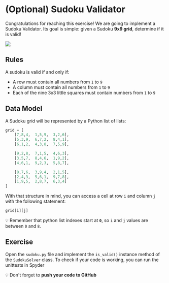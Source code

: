# (Optional) Sudoku Validator

Congratulations for reaching this exercise! We are going to implement a Sudoku Validator. Its goal is simple: given a Sudoku **9x9 grid**, determine if it is valid!

![](https://res.cloudinary.com/wagon/image/upload/v1562063093/sudoku_hrqfjc.gif)

## Rules

A sudoku is valid if and only if:

- A row must contain all numbers from `1` to `9`
- A column must contain all numbers from `1` to `9`
- Each of the nine 3x3 little squares must contain numbers from `1` to `9`

## Data Model

A Sudoku grid will be represented by a Python list of lists:

```python
grid = [
    [7,8,4,  1,5,9,  3,2,6],
    [5,3,9,  6,7,2,  8,4,1],
    [6,1,2,  4,3,8,  7,5,9],

    [9,2,8,  7,1,5,  4,6,3],
    [3,5,7,  8,4,6,  1,9,2],
    [4,6,1,  9,2,3,  5,8,7],

    [8,7,6,  3,9,4,  2,1,5],
    [2,4,3,  5,6,1,  9,7,8],
    [1,9,5,  2,8,7,  6,3,4]
]
```

With that structure in mind, you can access a cell at row `i` and column `j` with the following statement:

```python
grid[i][j]
```

💡 Remember that python list indexes start at **`0`**, so `i` and `j` values are between `0` and `8`.

## Exercise

Open the `sudoku.py` file and implement the `is_valid()` instance method of the `SudokuSolver` class. To check if your code is working, you can run the unittests in Spyder

:bulb: Don't forget to **push your code to GitHub**
